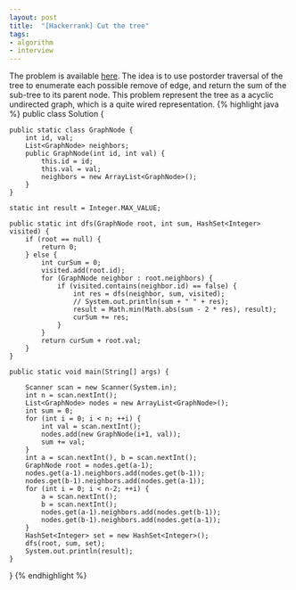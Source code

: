 ```yaml
---
layout: post
title:  "[Hackerrank] Cut the tree"
tags:
- algorithm
- interview
---
```

The problem is available [here](https://www.hackerrank.com/challenges/cut-the-tree). The idea is to use postorder traversal of the tree to enumerate each possible remove of edge, and return the sum of the sub-tree to its parent node. This problem represent the tree as a acyclic undirected graph, which is a quite wired representation.
{% highlight java %}
public class Solution {

    public static class GraphNode {
        int id, val;
        List<GraphNode> neighbors;
        public GraphNode(int id, int val) {
            this.id = id;
            this.val = val;
            neighbors = new ArrayList<GraphNode>();
        }
    }

    static int result = Integer.MAX_VALUE;

    public static int dfs(GraphNode root, int sum, HashSet<Integer> visited) {
        if (root == null) {
            return 0;
        } else {
            int curSum = 0;
            visited.add(root.id);
            for (GraphNode neighbor : root.neighbors) {
                if (visited.contains(neighbor.id) == false) {
                    int res = dfs(neighbor, sum, visited);
                    // System.out.println(sum + " " + res);
                    result = Math.min(Math.abs(sum - 2 * res), result);
                    curSum += res;
                }
            }
            return curSum + root.val;
        }
    }

    public static void main(String[] args) {

        Scanner scan = new Scanner(System.in);
        int n = scan.nextInt();
        List<GraphNode> nodes = new ArrayList<GraphNode>();
        int sum = 0;
        for (int i = 0; i < n; ++i) {
            int val = scan.nextInt();
            nodes.add(new GraphNode(i+1, val));
            sum += val;
        }
        int a = scan.nextInt(), b = scan.nextInt();
        GraphNode root = nodes.get(a-1);
        nodes.get(a-1).neighbors.add(nodes.get(b-1));
        nodes.get(b-1).neighbors.add(nodes.get(a-1));
        for (int i = 0; i < n-2; ++i) {
            a = scan.nextInt();
            b = scan.nextInt();
            nodes.get(a-1).neighbors.add(nodes.get(b-1));
            nodes.get(b-1).neighbors.add(nodes.get(a-1));
        }
        HashSet<Integer> set = new HashSet<Integer>();
        dfs(root, sum, set);
        System.out.println(result);
    }
}
{% endhighlight %}
